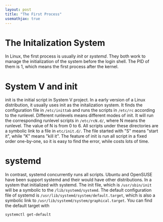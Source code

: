 ```yaml
---
layout: post
title: "The First Process"
usemathjax: true
---
```


# The Initalization System

In Linux, the first process is usually *init* or *systemd*.
They both work to manage the initialization of the system before the login shell.
The PID of them is 1, which means the first process after the kernel.

# System V and init

init is the initial script in System V project.
In a early version of a Linux distribution, it usually uses init as the initalization system.
It finds the configuration file in `/etc/inittab` and runs the scripts in `/etc/rc` according to the runlevel.
Different runlevels means different modes of init.
It will run the corresponding runlevel scripts in `/etc/rcN.d/`, where N means the runlevel.
The value of N is from 0 to 6.
All scripts under these directories are a symbolic link to a file in `etc/init.d/`.
The file started with "S" means "start it", while "K" means "kill it".
The feature of init is run all script in a fixed order one-by-one, so it is easy to find the error, while costs lots of time.

# systemd

In contrast, systemd concurrently runs all scripts.
Ubuntu and OpenSUSE have been support systemd and their would have other distributions.
In a system that initialized with systemd.
The init file, which is `/usr/sbin/init` will be a symbolic to the `/lib/systemd/systemd`.
The default configuration file of systemd is `/usr/lib/systemd/system/default.target`, which is also a symbolic link to `/usr/lib/systemd/system/graphical.target`.
You can find the default target with

    systemctl get-default

